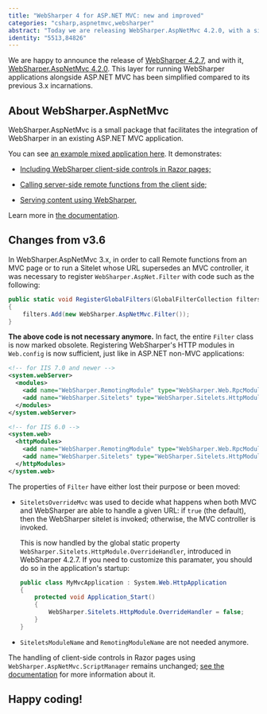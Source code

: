```yaml
---
title: "WebSharper 4 for ASP.NET MVC: new and improved"
categories: "csharp,aspnetmvc,websharper"
abstract: "Today we are releasing WebSharper.AspNetMvc 4.2.0, with a simplified API."
identity: "5513,84826"
---
```

We are happy to announce the release of [WebSharper 4.2.7](https://www.nuget.org/packages/WebSharper/4.2.7.254), and with it, [WebSharper.AspNetMvc 4.2.0](https://www.nuget.org/packages/WebSharper.AspNetMvc/4.2.0.1). This layer for running WebSharper applications alongside ASP.NET MVC has been simplified compared to its previous 3.x incarnations.

## About WebSharper.AspNetMvc

WebSharper.AspNetMvc is a small package that facilitates the integration of WebSharper in an existing ASP.NET MVC application.

You can see [an example mixed application here](https://github.com/dotnet-websharper/aspnetmvc/tree/master/WebSharper.AspNetMvc.Tests). It demonstrates:

* [Including WebSharper client-side controls in Razor pages;](https://github.com/dotnet-websharper/aspnetmvc/blob/master/WebSharper.AspNetMvc.Tests/Views/Home/Index.cshtml)

* [Calling server-side remote functions from the client side;](https://github.com/dotnet-websharper/aspnetmvc/blob/master/WebSharper.AspNetMvc.Tests/Client/Client.cs)

* [Serving content using WebSharper.](https://github.com/dotnet-websharper/aspnetmvc/blob/master/WebSharper.AspNetMvc.Tests/Controllers/Sitelet.cs)

Learn more in [the documentation](http://developers.websharper.com/docs/v4.x/fs/aspnetmvc).

## Changes from v3.6

In WebSharper.AspNetMvc 3.x, in order to call Remote functions from an MVC page or to run a Sitelet whose URL supersedes an MVC controller, it was necessary to register `WebSharper.AspNet.Filter` with code such as the following:

```csharp
public static void RegisterGlobalFilters(GlobalFilterCollection filters)
{
    filters.Add(new WebSharper.AspNetMvc.Filter());
}
```

**The above code is not necessary anymore.** In fact, the entire `Filter` class is now marked obsolete. Registering WebSharper's HTTP modules in `Web.config` is now sufficient, just like in ASP.NET non-MVC applications:

```xml
<!-- for IIS 7.0 and newer -->
<system.webServer>
  <modules>
    <add name="WebSharper.RemotingModule" type="WebSharper.Web.RpcModule, WebSharper.Web" />
    <add name="WebSharper.Sitelets" type="WebSharper.Sitelets.HttpModule, WebSharper.Sitelets" />
  </modules>
</system.webServer>

<!-- for IIS 6.0 -->
<system.web>
  <httpModules>
    <add name="WebSharper.RemotingModule" type="WebSharper.Web.RpcModule, WebSharper.Web" />
    <add name="WebSharper.Sitelets" type="WebSharper.Sitelets.HttpModule, WebSharper.Sitelets" />
  </httpModules>
</system.web>
```

The properties of `Filter` have either lost their purpose or been moved:

* `SiteletsOverrideMvc` was used to decide what happens when both MVC and WebSharper are able to handle a given URL: if `true` (the default), then the WebSharper sitelet is invoked; otherwise, the MVC controller is invoked.

	This is now handled by the global static property `WebSharper.Sitelets.HttpModule.OverrideHandler`, introduced in WebSharper 4.2.7. If you need to customize this paramater, you should do so in the application's startup:

    ```csharp
    public class MyMvcApplication : System.Web.HttpApplication
    {
        protected void Application_Start()
        {
            WebSharper.Sitelets.HttpModule.OverrideHandler = false;
        }
    }
    ```

* `SiteletsModuleName` and `RemotingModuleName` are not needed anymore.

The handling of client-side controls in Razor pages using `WebSharper.AspNetMvc.ScriptManager` remains unchanged; [see the documentation](http://developers.websharper.com/docs/v4.x/fs/aspnetmvc) for more information about it.

## Happy coding!